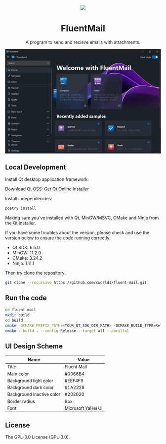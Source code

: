 <div align=center>

<img src="./fluentmail/favicon.ico" height="100px">

# FluentMail

A program to send and recieve emails with attachments.

![Screenshot](./doc/screenshot.png)

</div>

## Local Development

Install Qt desktop application framework:

[Download Qt OSS: Get Qt Online Installer](https://www.qt.io/download-qt-installer-oss)

Install independencies:

```bash
poetry install
```

Making sure you've installed with Qt, MinGW/MSVC, CMake and Ninja from the Qt installer.

If you have some troubles about the version, please check and use the version below to ensure the code running correctly:

- Qt SDK: 6.5.0
- MinGW: 11.2.0
- CMake: 3.24.2
- Ninja: 1.11.1

Then try clone the repository:

```bash
git clone --recursive https://github.com/cworld1/fluent-mail.git
```

## Run the code

```bash
cd fluent-mail
mkdir build
cd build
cmake -DCMAKE_PREFIX_PATH=<YOUR_QT_SDK_DIR_PATH> -DCMAKE_BUILD_TYPE=Release -GNinja <PATH_TO_THE_REPOSITORY>
cmake --build . --config Release --target all --parallel
```

## UI Design Scheme

| Name                      | Value              |
| ------------------------- | ------------------ |
| Title                     | Fluent Mail        |
| Main color                | #0066B4            |
| Background light color    | #EEF4F9            |
| Background dark color     | #1A2228            |
| Background inactive color | #202020            |
| Border radius             | 8px                |
| Font                      | Microsoft YaHei UI |

## License

The GPL-3.0 License (GPL-3.0).
